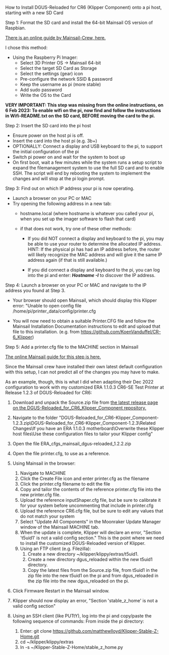 How to Install DGUS-Reloaded for CR6 (Klipper Component) onto a pi host, starting with a new SD Card

Step 1: Format the SD card and install the 64-bit Mainsail OS version of Raspbian.

[There is an online guide by Mainsail-Crew, here.](https://docs.mainsail.xyz/setup/mainsail-os)

I chose this method:   
- Using the Raspberry Pi Imager:
  - Select 3D Printer OS -> Mainsail 64-bit
  - Select the target SD Card as Storage
  - Select the settings (gear) icon
  - Pre-configure the network SSID & password
  - Keep the username as pi (more stable)
  - Add sudo password
  - Write the OS to the Card

**VERY IMPORTANT: This step was missing from the online instructions, on 6 Feb 2023: To enable wifi on the pi, now find and follow the instructions in Wifi-README.txt on the SD card, BEFORE moving the card to the pi.** 


Step 2: Insert the SD card into the pi host  
- Ensure power on the host pi is off.
- Insert the card into the host pi (e.g. 3b+)
- OPTIONALLY: Connect a display and USB keyboard to the pi, to support the initial configuration of the pi
- Switch pi power on and wait for the system to boot up
- On first boot, wait a few minutes while the system runs a setup script to expand the filemanagement system to use the full SD card and to enable SSH. The script will end by rebooting the system to implement the changes and will stop at the pi login prompt.

Step 3: Find out on which IP address your pi is now operating. 

- Launch a browser on your PC or MAC
- Try opening the following address in a new tab:
  - hostname.local (where hostname is whatever you called your pi, when you set up the imager software to flash that card)
  - if that does not work, try one of these other methods:

    - If you did NOT connect a display and keyboard to the pi, you may be able to use your router to determine the allocated IP address. 
    HINT: If the physical pi has had an IP address before, the router will likely recognize the MAC address and will give it the same IP address again (if that is still available.)

    - If you did connect a display and keyboard to the pi, you can log into the pi and enter: _**Hostname -I**_ to discover the IP address.

Step 4: Launch a browser on your PC or MAC and navigate to the IP address you found at Step 3.
 - Your browser should open Mainsail, which should display this Klipper error: "Unable to open config file /home/pi/printer_data/config/printer.cfg 

 - You will now need to obtain a suitable Printer.CFG file and follow the Mainsail Installation Documentation instructions to edit and upload that file to this installation. (e.g. from https://github.com/KoenVanduffel/CR-6_Klipper)

Step 5: Add a printer.cfg file to the MACHINE section in Mainsail

[The online Mainsail guide for this step is here.](https://docs.mainsail.xyz/setup/mainsailos/klipper-setup)

Since the Mainsail crew have installed their own latest default configuration with this setup, I can not predict all of the changes you may have to make.

As an example, though, this is what I did when adapting their Dec 2022 configuration to work with my customized ERA 1.1.0.3 CR6-SE Test Printer at Release 1.2.3 of DGUS-Reloaded for CR6:

1. Download and unpack the Source.zip file from [the latest release page on the DGUS-Reloaded_for_CR6_Klipper_Component repository.](https://github.com/Thinkersbluff/DGUS-Reloaded_for_CR6-Klipper_Component/releases/tag/v1.2.3)
2. Navigate to the folder "DGUS-Reloaded_for_CR6-Klipper_Component-1.2.3.zip\DGUS-Reloaded_for_CR6-Klipper_Component-1.2.3\Related Changes\If you have an ERA 1.1.0.3 motherboard\Overwrite these Klipper host files\Use these configuration files to  tailor your Klipper config\"
3. Open the file ERA_cfgs_mainsail_dgus-reloaded_1.2.2.zip
4. Open the file printer.cfg, to use as a reference.

5. Using Mainsail in the browser:
   1. Navigate to MACHINE
   2. Click the Create File icon and enter printer.cfg as the filename
   3. Click the printer.cfg filename to edit the file
   4. Copy and tailor the contents of the reference printer.cfg file into the new printer.cfg file.
   5. Upload the reference inputShaper.cfg file, but be sure to calibrate it for your system before uncommenting that include in printer.cfg
   6. Upload the reference CR6.cfg file, but be sure to edit any values that do not match your system
   7. Select "Update All Components" in the Moonraker Update Manager window of the Mainsail MACHINE tab.
   8. When the update is complete, Klipper will declare an error, "Section 't5uid1' is not a valid config section."  This is the point where we need to install the customized DGUS-Reloaded version of Klipper.
   9. Using an FTP client (e.g. Filezilla):
      1.  Create a new directory ~/klipper/klippy/extras/t5uid1.
      2.  Create a new directory dgus_reloaded within the new t5uid1 directory.
      3.  Copy the latest files from the Source.zip file, from t5uid1 in the zip file into the new t5uid1 on the pi and from dgus_reloaded in the zip file into the new dgus_reloaded on the pi.
  10. Click Firmware Restart in the Mainsail window.
  11. Klipper should now display an error, "Section 'stable_z_home' is not a valid config section"
  12. Using an SSH client (like PUTtY), log into the pi and copy/paste the following sequence of commands:
      From inside the pi directory:
      1.  Enter: git clone https://github.com/matthewlloyd/Klipper-Stable-Z-Home.git
      2.  cd ~/klipper/klippy/extras
      3.  ln -s ~/Klipper-Stable-Z-Home/stable_z_home.py
